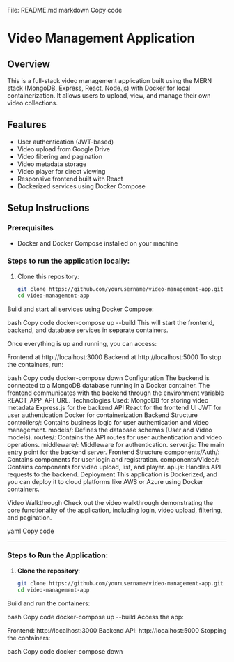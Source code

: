 File: README.md
markdown
Copy code
# Video Management Application

## Overview
This is a full-stack video management application built using the MERN stack (MongoDB, Express, React, Node.js) with Docker for local containerization. It allows users to upload, view, and manage their own video collections.

## Features
- User authentication (JWT-based)
- Video upload from Google Drive
- Video filtering and pagination
- Video metadata storage
- Video player for direct viewing
- Responsive frontend built with React
- Dockerized services using Docker Compose

## Setup Instructions

### Prerequisites
- Docker and Docker Compose installed on your machine

### Steps to run the application locally:

1. Clone this repository:
   ```bash
   git clone https://github.com/yourusername/video-management-app.git
   cd video-management-app
Build and start all services using Docker Compose:

bash
Copy code
docker-compose up --build
This will start the frontend, backend, and database services in separate containers.

Once everything is up and running, you can access:

Frontend at http://localhost:3000
Backend at http://localhost:5000
To stop the containers, run:

bash
Copy code
docker-compose down
Configuration
The backend is connected to a MongoDB database running in a Docker container.
The frontend communicates with the backend through the environment variable REACT_APP_API_URL.
Technologies Used:
MongoDB for storing video metadata
Express.js for the backend API
React for the frontend UI
JWT for user authentication
Docker for containerization
Backend Structure
controllers/: Contains business logic for user authentication and video management.
models/: Defines the database schemas (User and Video models).
routes/: Contains the API routes for user authentication and video operations.
middleware/: Middleware for authentication.
server.js: The main entry point for the backend server.
Frontend Structure
components/Auth/: Contains components for user login and registration.
components/Video/: Contains components for video upload, list, and player.
api.js: Handles API requests to the backend.
Deployment
This application is Dockerized, and you can deploy it to cloud platforms like AWS or Azure using Docker containers.

Video Walkthrough
Check out the video walkthrough demonstrating the core functionality of the application, including login, video upload, filtering, and pagination.

yaml
Copy code

---

### **Steps to Run the Application**:
1. **Clone the repository**:
   ```bash
   git clone https://github.com/yourusername/video-management-app.git
   cd video-management-app
Build and run the containers:

bash
Copy code
docker-compose up --build
Access the app:

Frontend: http://localhost:3000
Backend API: http://localhost:5000
Stopping the containers:

bash
Copy code
docker-compose down